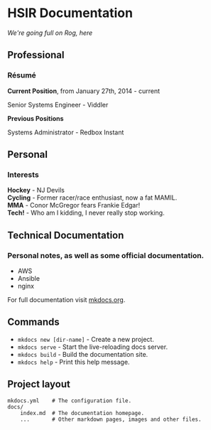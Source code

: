 # HSIR Documentation
_We're going full on Rog, here_

## Professional 

### Résumé

**Current Position**, from January 27th, 2014 - current

Senior Systems Engineer - Viddler

**Previous Positions**

Systems Administrator - Redbox Instant

## Personal

### Interests

**Hockey** - NJ Devils  
**Cycling** - Former racer/race enthusiast, now a fat MAMIL.  
**MMA** - Conor McGregor fears Frankie Edgar!  
**Tech!** - Who am I kidding, I never really stop working.  

## Technical Documentation

### Personal notes, as well as some official documentation.

- AWS
- Ansible
- nginx


For full documentation visit [mkdocs.org](http://mkdocs.org).

## Commands

* `mkdocs new [dir-name]` - Create a new project.
* `mkdocs serve` - Start the live-reloading docs server.
* `mkdocs build` - Build the documentation site.
* `mkdocs help` - Print this help message.

## Project layout

    mkdocs.yml    # The configuration file.
    docs/
        index.md  # The documentation homepage.
        ...       # Other markdown pages, images and other files.
